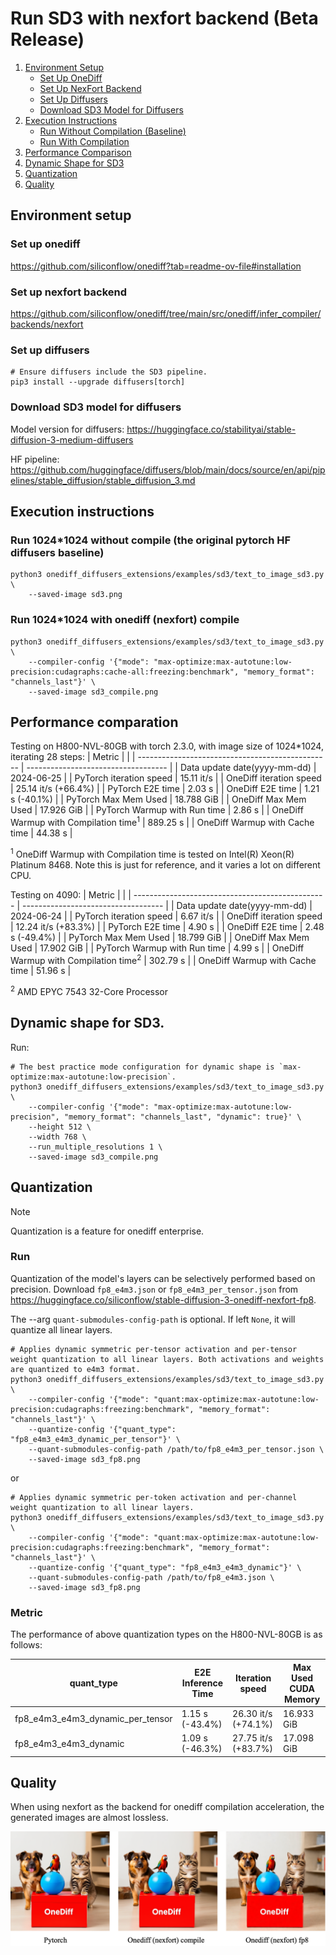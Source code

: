 # Run SD3 with nexfort backend (Beta Release)

1. [Environment Setup](#environment-setup)
   - [Set Up OneDiff](#set-up-onediff)
   - [Set Up NexFort Backend](#set-up-nexfort-backend)
   - [Set Up Diffusers](#set-up-diffusers)
   - [Download SD3 Model for Diffusers](#download-sd3-model-for-diffusers)
2. [Execution Instructions](#execution-instructions)
   - [Run Without Compilation (Baseline)](#run-without-compilation-baseline)
   - [Run With Compilation](#run-with-compilation)
3. [Performance Comparison](#performance-comparison)
4. [Dynamic Shape for SD3](#dynamic-shape-for-sd3)
5. [Quantization](#quantization)
6. [Quality](#quality)

## Environment setup
### Set up onediff
https://github.com/siliconflow/onediff?tab=readme-ov-file#installation

### Set up nexfort backend
https://github.com/siliconflow/onediff/tree/main/src/onediff/infer_compiler/backends/nexfort

### Set up diffusers

```
# Ensure diffusers include the SD3 pipeline.
pip3 install --upgrade diffusers[torch]
```
### Download SD3 model for diffusers
Model version for diffusers: https://huggingface.co/stabilityai/stable-diffusion-3-medium-diffusers

HF pipeline: https://github.com/huggingface/diffusers/blob/main/docs/source/en/api/pipelines/stable_diffusion/stable_diffusion_3.md

## Execution instructions

### Run 1024*1024 without compile (the original pytorch HF diffusers baseline)
```
python3 onediff_diffusers_extensions/examples/sd3/text_to_image_sd3.py \
    --saved-image sd3.png
```

### Run 1024*1024 with onediff (nexfort) compile

```
python3 onediff_diffusers_extensions/examples/sd3/text_to_image_sd3.py \
    --compiler-config '{"mode": "max-optimize:max-autotune:low-precision:cudagraphs:cache-all:freezing:benchmark", "memory_format": "channels_last"}' \
    --saved-image sd3_compile.png
```

## Performance comparation

Testing on H800-NVL-80GB with torch 2.3.0, with image size of 1024*1024, iterating 28 steps:
| Metric                                           |                                     |
| ------------------------------------------------ | ----------------------------------- |
| Data update date(yyyy-mm-dd)                     | 2024-06-25                          |
| PyTorch iteration speed                          | 15.11 it/s                          |
| OneDiff iteration speed                          | 25.14 it/s (+66.4%)                 |
| PyTorch E2E time                                 | 2.03 s                              |
| OneDiff E2E time                                 | 1.21 s (-40.1%)                     |
| PyTorch Max Mem Used                             | 18.788 GiB                          |
| OneDiff Max Mem Used                             | 17.926 GiB                          |
| PyTorch Warmup with Run time                     | 2.86 s                              |
| OneDiff Warmup with Compilation time<sup>1</sup> | 889.25 s                            |
| OneDiff Warmup with Cache time                   | 44.38 s                             |

<sup>1</sup> OneDiff Warmup with Compilation time is tested on Intel(R) Xeon(R) Platinum 8468. Note this is just for reference, and it varies a lot on different CPU.


Testing on 4090:
| Metric                                           |                                     |
| ------------------------------------------------ | ----------------------------------- |
| Data update date(yyyy-mm-dd)                     | 2024-06-24                          |
| PyTorch iteration speed                          | 6.67 it/s                           |
| OneDiff iteration speed                          | 12.24 it/s (+83.3%)                 |
| PyTorch E2E time                                 | 4.90 s                              |
| OneDiff E2E time                                 | 2.48 s (-49.4%)                     |
| PyTorch Max Mem Used                             | 18.799 GiB                          |
| OneDiff Max Mem Used                             | 17.902 GiB                          |
| PyTorch Warmup with Run time                     | 4.99 s                              |
| OneDiff Warmup with Compilation time<sup>2</sup> | 302.79 s                            |
| OneDiff Warmup with Cache time                   | 51.96 s                             |

 <sup>2</sup> AMD EPYC 7543 32-Core Processor


## Dynamic shape for SD3.

Run:

```
# The best practice mode configuration for dynamic shape is `max-optimize:max-autotune:low-precision`.
python3 onediff_diffusers_extensions/examples/sd3/text_to_image_sd3.py \
    --compiler-config '{"mode": "max-optimize:max-autotune:low-precision", "memory_format": "channels_last", "dynamic": true}' \
    --height 512 \
    --width 768 \
    --run_multiple_resolutions 1 \
    --saved-image sd3_compile.png
```
## Quantization

> [!NOTE]
Quantization is a feature for onediff enterprise.

### Run

Quantization of the model's layers can be selectively performed based on precision. Download `fp8_e4m3.json` or `fp8_e4m3_per_tensor.json` from https://huggingface.co/siliconflow/stable-diffusion-3-onediff-nexfort-fp8.

The --arg `quant-submodules-config-path` is optional. If left `None`, it will quantize all linear layers.

```
# Applies dynamic symmetric per-tensor activation and per-tensor weight quantization to all linear layers. Both activations and weights are quantized to e4m3 format.
python3 onediff_diffusers_extensions/examples/sd3/text_to_image_sd3.py \
    --compiler-config '{"mode": "quant:max-optimize:max-autotune:low-precision:cudagraphs:freezing:benchmark", "memory_format": "channels_last"}' \
    --quantize-config '{"quant_type": "fp8_e4m3_e4m3_dynamic_per_tensor"}' \
    --quant-submodules-config-path /path/to/fp8_e4m3_per_tensor.json \
    --saved-image sd3_fp8.png
```
or
```
# Applies dynamic symmetric per-token activation and per-channel weight quantization to all linear layers.
python3 onediff_diffusers_extensions/examples/sd3/text_to_image_sd3.py \
    --compiler-config '{"mode": "quant:max-optimize:max-autotune:low-precision:cudagraphs:freezing:benchmark", "memory_format": "channels_last"}' \
    --quantize-config '{"quant_type": "fp8_e4m3_e4m3_dynamic"}' \
    --quant-submodules-config-path /path/to/fp8_e4m3.json \
    --saved-image sd3_fp8.png
```

### Metric

The performance of above quantization types on the H800-NVL-80GB is as follows:

| quant_type                       | E2E Inference Time | Iteration speed    | Max Used CUDA Memory |
|----------------------------------|--------------------|--------------------|----------------------|
| fp8_e4m3_e4m3_dynamic_per_tensor | 1.15 s (-43.4%)    | 26.30 it/s (+74.1%)| 16.933 GiB           |
| fp8_e4m3_e4m3_dynamic            | 1.09 s (-46.3%)    | 27.75 it/s (+83.7%)| 17.098 GiB           |

## Quality
When using nexfort as the backend for onediff compilation acceleration, the generated images are almost lossless.

<p align="center">
<img src="../../../imgs/nexfort_sd3_demo.png">
</p>
